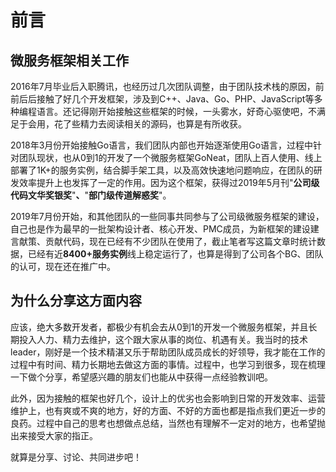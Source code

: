 # 前言

## 微服务框架相关工作

2016年7月毕业后入职腾讯，也经历过几次团队调整，由于团队技术栈的原因，前前后后接触了好几个开发框架，涉及到C++、Java、Go、PHP、JavaScript等多种编程语言。还记得刚开始接触这些框架的时候，一头雾水，好奇心驱使吧，不满足于会用，花了些精力去阅读相关的源码，也算是有所收获。

2018年3月份开始接触Go语言，我们团队内部也开始逐渐使用Go语言，过程中针对团队现状，也从0到1的开发了一个微服务框架GoNeat，团队上百人使用、线上部署了1K+的服务实例，结合脚手架工具，以及高效快速地问题响应，在团队的研发效率提升上也发挥了一定的作用。因为这个框架，获得过2019年5月刊"**公司级代码文华奖银奖**"**、**"**部门级传道解惑奖**"。

2019年7月份开始，和其他团队的一些同事共同参与了公司级微服务框架的建设，自己也是作为最早的一批架构设计者、核心开发、PMC成员，为新框架的建设建言献策、贡献代码，现在已经有不少团队在使用了，截止笔者写这篇文章时统计数据，已经有近**8400+服务实例**线上稳定运行了，也算是得到了公司各个BG、团队的认可，现在还在推广中。

## **为什么分享这方面内容**

应该，绝大多数开发者，都极少有机会去从0到1的开发一个微服务框架，并且长期投入人力、精力去维护，这个跟大家从事的岗位、机遇有关。我当时的技术leader，刚好是一个技术精湛又乐于帮助团队成员成长的好领导，我才能在工作的过程中有时间、精力长期地去做这方面的事情。过程中，也学习到很多，现在梳理一下做个分享，希望感兴趣的朋友们也能从中获得一点经验教训吧。

此外，因为接触的框架也好几个，设计上的优劣也会影响到日常的开发效率、运营维护上，也有爽或不爽的地方，好的方面、不好的方面也都是指点我们更近一步的良药。过程中自己的思考也想做点总结，当然也有理解不一定对的地方，也希望抛出来接受大家的指正。

就算是分享、讨论、共同进步吧！

